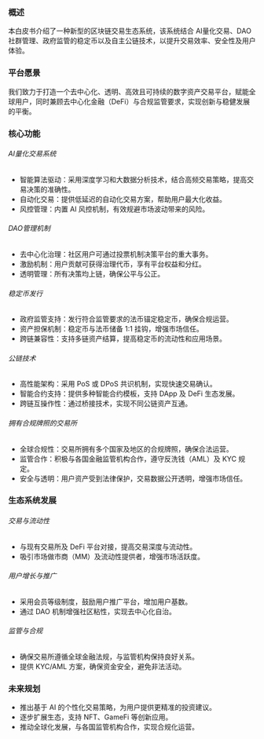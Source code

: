 

### 概述

本白皮书介绍了一种新型的区块链交易生态系统，该系统结合 AI量化交易、DAO社群管理、政府监管的稳定币以及自主公链技术，以提升交易效率、安全性及用户体验。

### 平台愿景

我们致力于打造一个去中心化、透明、高效且可持续的数字资产交易平台，赋能全球用户，同时兼顾去中心化金融（DeFi）与合规监管要求，实现创新与稳健发展的平衡。

### 核心功能

###### AI量化交易系统

* 智能算法驱动：采用深度学习和大数据分析技术，结合高频交易策略，提高交易决策的准确性。
* 自动化交易：提供低延迟的自动化交易方案，帮助用户最大化收益。
* 风控管理：内置 AI 风控机制，有效规避市场波动带来的风险。

###### DAO管理机制

* 去中心化治理：社区用户可通过投票机制决策平台的重大事务。
* 激励机制：用户贡献可获得治理代币，享有平台权益和分红。
* 透明管理：所有决策均上链，确保公平与公正。

###### 稳定币发行

* 政府监管支持：发行符合监管要求的法币锚定稳定币，确保合规运营。
* 资产担保机制：稳定币与法币储备 1:1 挂钩，增强市场信任。
* 跨链兼容性：支持多链资产结算，提高稳定币的流动性和应用场景。

###### 公链技术

* 高性能架构：采用 PoS 或 DPoS 共识机制，实现快速交易确认。
* 智能合约支持：提供多种智能合约模板，支持 DApp 及 DeFi 生态发展。
* 跨链互操作性：通过桥接技术，实现不同公链资产互通。

###### 拥有合规牌照的交易所

* 全球合规性：交易所拥有多个国家及地区的合规牌照，确保合法运营。
* 监管合作：积极与各国金融监管机构合作，遵守反洗钱（AML）及 KYC 规定。
* 安全与透明：用户资产受到法律保护，交易数据公开透明，增强市场信任。

### 生态系统发展

###### 交易与流动性

* 与现有交易所及 DeFi 平台对接，提高交易深度与流动性。
* 吸引市场做市商（MM）及流动性提供者，增强市场活跃度。

###### 用户增长与推广

* 采用会员等级制度，鼓励用户推广平台，增加用户基数。
* 通过 DAO 机制增强社区粘性，实现去中心化自治。

###### 监管与合规

* 确保交易所遵循全球金融法规，与监管机构保持良好关系。
* 提供 KYC/AML 方案，确保资金安全，避免非法活动。

### 未来规划

* 推出基于 AI 的个性化交易策略，为用户提供更精准的投资建议。
* 逐步扩展生态，支持 NFT、GameFi 等创新应用。
* 推动全球化发展，与各国监管机构合作，实现合规化运营。